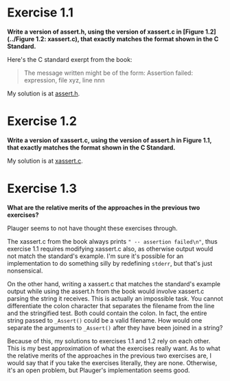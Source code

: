 # Exercise 1.1
__Write a version of assert.h, using the version of xassert.c in
[Figure 1.2](../Figure 1.2: xassert.c), that exactly matches the format shown
in the C Standard.__

Here's the C standard exerpt from the book:
> The message written might be of the form:
> Assertion failed: expression, file xyz, line nnn

My solution is at [assert.h](assert.h).

# Exercise 1.2
__Write a version of xassert.c, using the version of assert.h in Figure 1.1,
that exactly matches the format shown in the C Standard.__

My solution is at [xassert.c](xassert.c).

# Exercise 1.3
__What are the relative merits of the approaches in the previous two
exercises?__

Plauger seems to not have thought these exercises through.

The xassert.c from the book always prints `" -- assertion failed\n"`, thus
exercise 1.1 requires modifying xassert.c also, as otherwise output would not
match the standard's example. I'm sure it's possible for an implementation to
do something silly by redefining `stderr`, but that's just nonsensical.

On the other hand, writing a xassert.c that matches the standard's example
output while using the assert.h from the book would involve xassert.c parsing
the string it receives. This is actually an impossible task. You cannot
differentiate the colon character that separates the filename from the line and the
stringified test. Both could contain the colon. In fact, the entire string
passed to `_Assert()` could be a valid filename. How would one separate the
arguments to `_Assert()` after they have been joined in a string?

Because of this, my solutions to exercises 1.1 and 1.2 rely on each other. This
is my best approximation of what the exercises really want.
As to what the relative merits of the approaches in the previous two exercises
are, I would say that if you take the exercises literally, they are none.
Otherwise, it's an open problem, but Plauger's implementation seems good.
